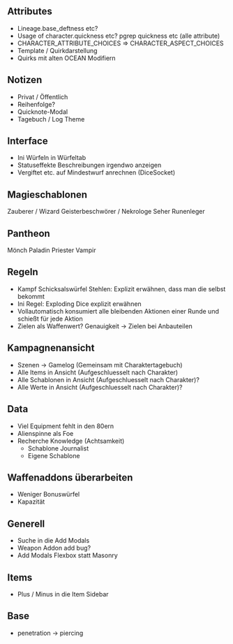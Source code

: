 ## Attributes

* Lineage.base_deftness etc?
* Usage of character.quickness etc? pgrep quickness etc (alle attribute)
* CHARACTER_ATTRIBUTE_CHOICES => CHARACTER_ASPECT_CHOICES
* Template / Quirkdarstellung
* Quirks mit alten OCEAN Modifiern

## Notizen

* Privat / Öffentlich
* Reihenfolge?
* Quicknote-Modal
* Tagebuch / Log Theme

## Interface

* Ini Würfeln in Würfeltab
* Statuseffekte Beschreibungen irgendwo anzeigen
* Vergiftet etc. auf Mindestwurf anrechnen (DiceSocket)

## Magieschablonen

  Zauberer / Wizard
  Geisterbeschwörer / Nekrologe
  Seher
  Runenleger

## Pantheon
  Mönch
  Paladin
  Priester
  Vampir
  

## Regeln

- Kampf Schicksalswürfel Stehlen: Explizit erwähnen, dass man die selbst bekommt
- Ini Regel: Exploding Dice explizit erwähnen
- Vollautomatisch konsumiert alle bleibenden Aktionen einer Runde und schießt für jede Aktion
- Zielen als Waffenwert? Genauigkeit -> Zielen bei Anbauteilen

## Kampagnenansicht

- Szenen -> Gamelog (Gemeinsam mit Charaktertagebuch)
- Alle Items in Ansicht (Aufgeschluesselt nach Charakter)
- Alle Schablonen in Ansicht (Aufgeschluesselt nach Charakter)?
- Alle Werte in Ansicht (Aufgeschluesselt nach Charakter)?

## Data

- Viel Equipment fehlt in den 80ern
- Alienspinne als Foe
- Recherche Knowledge (Achtsamkeit)
  - Schablone Journalist
  - Eigene Schablone


## Waffenaddons überarbeiten

- Weniger Bonuswürfel
- Kapazität

## Generell

- Suche in die Add Modals
- Weapon Addon add bug?
- Add Modals Flexbox statt Masonry

## Items

- Plus / Minus in die Item Sidebar

## Base

- penetration -> piercing

